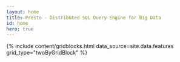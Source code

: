 ```yaml
---
layout: home
title: Presto - Distributed SQL Query Engine for Big Data
id: home
hero: true
---
```


{% include content/gridblocks.html data_source=site.data.features grid_type="twoByGridBlock" %}

